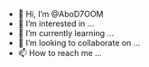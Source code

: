 - 👋 Hi, I’m @AboD7OOM
- 👀 I’m interested in ...
- 🌱 I’m currently learning ...
- 💞️ I’m looking to collaborate on ...
- 📫 How to reach me ...

<!---
AboD7OOM/AboD7OOM is a ✨ special ✨ repository because its `README.md` (this file) appears on your GitHub profile.
You can click the Preview link to take a look at your changes.
--->
